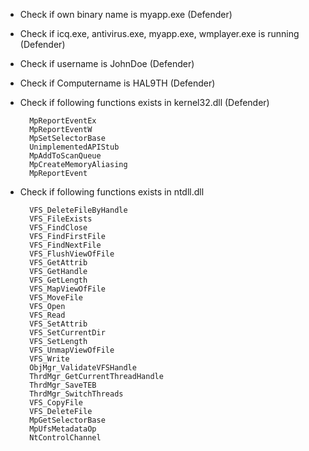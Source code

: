 - Check if own binary name is myapp.exe (Defender)
- Check if icq.exe, antivirus.exe, myapp.exe, wmplayer.exe is running (Defender)
- Check if username is JohnDoe (Defender)
- Check if Computername is HAL9TH (Defender)
 
- Check if following functions exists in kernel32.dll (Defender)
    
        MpReportEventEx
        MpReportEventW
        MpSetSelectorBase
        UnimplementedAPIStub
        MpAddToScanQueue
        MpCreateMemoryAliasing
        MpReportEvent

- Check if following functions exists in ntdll.dll

        VFS_DeleteFileByHandle 
        VFS_FileExists 
        VFS_FindClose 
        VFS_FindFirstFile 
        VFS_FindNextFile 
        VFS_FlushViewOfFile 
        VFS_GetAttrib 
        VFS_GetHandle 
        VFS_GetLength 
        VFS_MapViewOfFile 
        VFS_MoveFile 
        VFS_Open
        VFS_Read
        VFS_SetAttrib
        VFS_SetCurrentDir
        VFS_SetLength
        VFS_UnmapViewOfFile
        VFS_Write
        ObjMgr_ValidateVFSHandle
        ThrdMgr_GetCurrentThreadHandle
        ThrdMgr_SaveTEB
        ThrdMgr_SwitchThreads
        VFS_CopyFile
        VFS_DeleteFile
        MpGetSelectorBase
        MpUfsMetadataOp
        NtControlChannel
